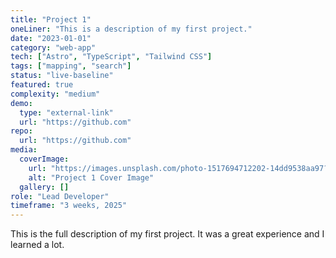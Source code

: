 ```yaml
---
title: "Project 1"
oneLiner: "This is a description of my first project."
date: "2023-01-01"
category: "web-app"
tech: ["Astro", "TypeScript", "Tailwind CSS"]
tags: ["mapping", "search"]
status: "live-baseline"
featured: true
complexity: "medium"
demo:
  type: "external-link"
  url: "https://github.com"
repo:
  url: "https://github.com"
media:
  coverImage:
    url: "https://images.unsplash.com/photo-1517694712202-14dd9538aa97?q=80&w=2070&auto=format&fit=crop&ixlib=rb-4.0.3&ixid=M3wxMjA3fDB8MHxwaG90by1wYWdlfHx8fGVufDB8fHx8fA%3D%3D"
    alt: "Project 1 Cover Image"
  gallery: []
role: "Lead Developer"
timeframe: "3 weeks, 2025"
---
```


This is the full description of my first project. It was a great experience and I learned a lot.
